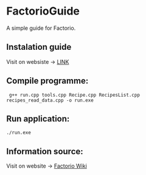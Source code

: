 # FactorioGuide
A simple guide for Factorio.

## Instalation guide

Visit on websiste -> [LINK](https://code.visualstudio.com/docs/cpp/config-mingw)

## Compile programme:

```
 g++ run.cpp tools.cpp Recipe.cpp RecipesList.cpp recipes_read_data.cpp -o run.exe
```

## Run application:

```
./run.exe
```

## Information source:

Visit on website -> [Factorio Wiki](https://wiki.factorio.com/)



